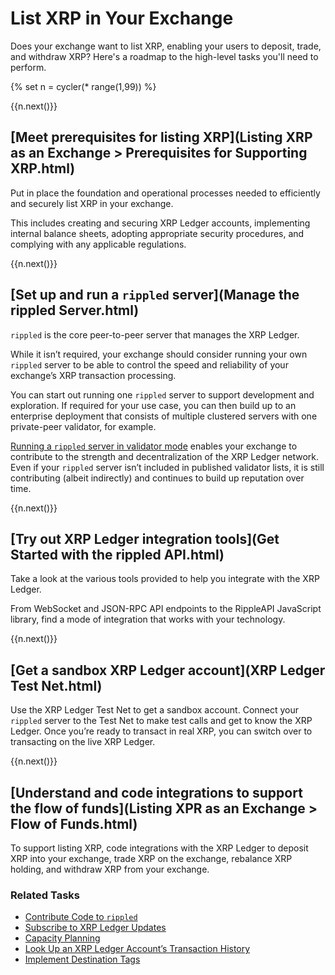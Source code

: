 # List XRP in Your Exchange

Does your exchange want to list XRP, enabling your users to deposit, trade, and withdraw XRP? Here's a roadmap to the high-level tasks you'll need to perform.

{% set n = cycler(* range(1,99)) %}

<span class="use-case-step-num">{{n.next()}}</span>
<!-- <span class="use-case-step-length">(1 hour)</span> -->
## [Meet prerequisites for listing XRP](Listing XRP as an Exchange > Prerequisites for Supporting XRP.html)

Put in place the foundation and operational processes needed to efficiently and securely list XRP in your exchange.

This includes creating and securing XRP Ledger accounts, implementing internal balance sheets, adopting appropriate security procedures, and complying with any applicable regulations.


<span class="use-case-step-num">{{n.next()}}</span>
<!-- <span class="use-case-step-length">(1 hour)</span> -->
## [Set up and run a `rippled` server](Manage the rippled Server.html)

`rippled` is the core peer-to-peer server that manages the XRP Ledger.

While it isn’t required, your exchange should consider running your own `rippled` server to be able to control the speed and reliability of your exchange’s XRP transaction processing.

You can start out running one `rippled` server to support development and exploration. If required for your use case, you can then build up to an enterprise deployment that consists of multiple clustered servers with one private-peer validator, for example.

[Running a `rippled` server in validator mode](run-a-rippled-validator.html) enables your exchange to contribute to the strength and decentralization of the XRP Ledger network. Even if your `rippled` server isn’t included in published validator lists, it is still contributing (albeit indirectly) and continues to build up reputation over time.


<span class="use-case-step-num">{{n.next()}}</span>
<!-- <span class="use-case-step-length">(1 hour)</span> -->
## [Try out XRP Ledger integration tools](Get Started with the rippled API.html)

Take a look at the various tools provided to help you integrate with the XRP Ledger.

From WebSocket and JSON-RPC API endpoints to the RippleAPI JavaScript library, find a mode of integration that works with your technology.


<span class="use-case-step-num">{{n.next()}}</span>
<!-- <span class="use-case-step-length">(1 hour)</span> -->
## [Get a sandbox XRP Ledger account](XRP Ledger Test Net.html)

Use the XRP Ledger Test Net to get a sandbox account. Connect your `rippled` server to the Test Net to make test calls and get to know the XRP Ledger. Once you’re ready to transact in real XRP, you can switch over to transacting on the live XRP Ledger.


<span class="use-case-step-num">{{n.next()}}</span>
<!-- <span class="use-case-step-length">(1 hour)</span> -->
## [Understand and code integrations to support the flow of funds](Listing XPR as an Exchange > Flow of Funds.html)

To support listing XRP, code integrations with the XRP Ledger to deposit XRP into your exchange, trade XRP on the exchange, rebalance XRP holding, and withdraw XRP from your exchange.


### Related Tasks

- [Contribute Code to `rippled`](contribute-code-to-rippled.html)
- [Subscribe to XRP Ledger Updates](x)
- [Capacity Planning](x)
- [Look Up an XRP Ledger Account’s Transaction History](x)
- [Implement Destination Tags](x)
